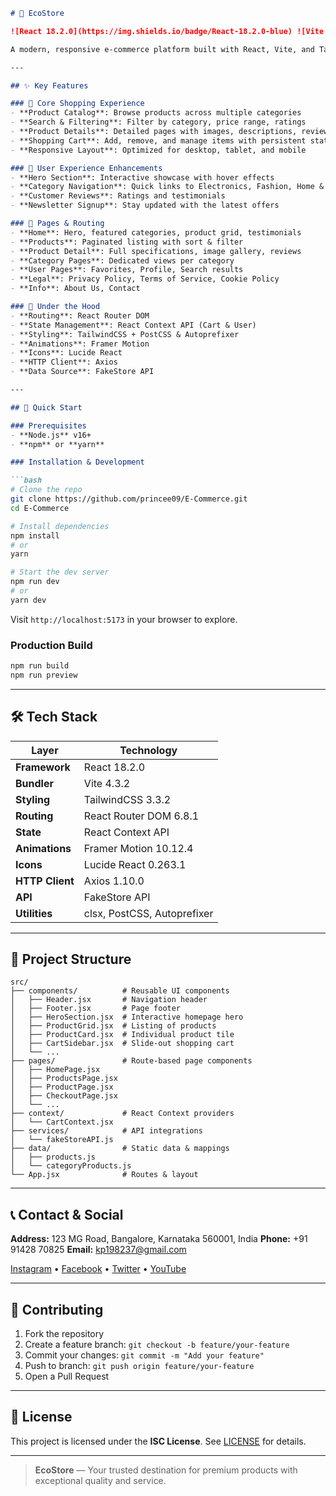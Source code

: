 ````markdown
# 🌿 EcoStore

![React 18.2.0](https://img.shields.io/badge/React-18.2.0-blue) ![Vite 4.3.2](https://img.shields.io/badge/Vite-4.3.2-green) ![TailwindCSS 3.3.2](https://img.shields.io/badge/TailwindCSS-3.3.2-blue) ![License: ISC](https://img.shields.io/badge/License-ISC-yellow)

A modern, responsive e-commerce platform built with React, Vite, and TailwindCSS. EcoStore delivers a clean design, smooth animations, and a comprehensive shopping experience.

---

## ✨ Key Features

### 🏬 Core Shopping Experience
- **Product Catalog**: Browse products across multiple categories  
- **Search & Filtering**: Filter by category, price range, ratings  
- **Product Details**: Detailed pages with images, descriptions, reviews  
- **Shopping Cart**: Add, remove, and manage items with persistent state  
- **Responsive Layout**: Optimized for desktop, tablet, and mobile  

### 🎨 User Experience Enhancements
- **Hero Section**: Interactive showcase with hover effects  
- **Category Navigation**: Quick links to Electronics, Fashion, Home & Garden, Sports  
- **Customer Reviews**: Ratings and testimonials  
- **Newsletter Signup**: Stay updated with the latest offers  

### 📄 Pages & Routing
- **Home**: Hero, featured categories, product grid, testimonials  
- **Products**: Paginated listing with sort & filter  
- **Product Detail**: Full specifications, image gallery, reviews  
- **Category Pages**: Dedicated views per category  
- **User Pages**: Favorites, Profile, Search results  
- **Legal**: Privacy Policy, Terms of Service, Cookie Policy  
- **Info**: About Us, Contact  

### 🔧 Under the Hood
- **Routing**: React Router DOM  
- **State Management**: React Context API (Cart & User)  
- **Styling**: TailwindCSS + PostCSS & Autoprefixer  
- **Animations**: Framer Motion  
- **Icons**: Lucide React  
- **HTTP Client**: Axios  
- **Data Source**: FakeStore API  

---

## 🚀 Quick Start

### Prerequisites
- **Node.js** v16+  
- **npm** or **yarn**  

### Installation & Development

```bash
# Clone the repo
git clone https://github.com/princee09/E-Commerce.git
cd E-Commerce

# Install dependencies
npm install
# or
yarn

# Start the dev server
npm run dev
# or
yarn dev
````

Visit `http://localhost:5173` in your browser to explore.

### Production Build

```bash
npm run build
npm run preview
```

---

## 🛠️ Tech Stack

| Layer           | Technology                  |
| --------------- | --------------------------- |
| **Framework**   | React 18.2.0                |
| **Bundler**     | Vite 4.3.2                  |
| **Styling**     | TailwindCSS 3.3.2           |
| **Routing**     | React Router DOM 6.8.1      |
| **State**       | React Context API           |
| **Animations**  | Framer Motion 10.12.4       |
| **Icons**       | Lucide React 0.263.1        |
| **HTTP Client** | Axios 1.10.0                |
| **API**         | FakeStore API               |
| **Utilities**   | clsx, PostCSS, Autoprefixer |

---

## 📁 Project Structure

```
src/
├── components/          # Reusable UI components
│   ├── Header.jsx       # Navigation header
│   ├── Footer.jsx       # Page footer
│   ├── HeroSection.jsx  # Interactive homepage hero
│   ├── ProductGrid.jsx  # Listing of products
│   ├── ProductCard.jsx  # Individual product tile
│   ├── CartSidebar.jsx  # Slide-out shopping cart
│   └── ...
├── pages/               # Route-based page components
│   ├── HomePage.jsx     
│   ├── ProductsPage.jsx 
│   ├── ProductPage.jsx  
│   ├── CheckoutPage.jsx 
│   └── ...
├── context/             # React Context providers
│   └── CartContext.jsx  
├── services/            # API integrations
│   └── fakeStoreAPI.js  
├── data/                # Static data & mappings
│   ├── products.js      
│   └── categoryProducts.js
└── App.jsx              # Routes & layout
```

---

## 📞 Contact & Social

**Address:** 123 MG Road, Bangalore, Karnataka 560001, India
**Phone:** +91 91428 70825
**Email:** [kp198237@gmail.com](mailto:kp198237@gmail.com)

[Instagram](https://www.instagram.com/_evil07_/) • [Facebook](https://facebook.com) • [Twitter](https://twitter.com) • [YouTube](https://youtube.com)

---

## 🤝 Contributing

1. Fork the repository
2. Create a feature branch: `git checkout -b feature/your-feature`
3. Commit your changes: `git commit -m "Add your feature"`
4. Push to branch: `git push origin feature/your-feature`
5. Open a Pull Request

---

## 📝 License

This project is licensed under the **ISC License**.
See [LICENSE](LICENSE) for details.

---

> **EcoStore** — Your trusted destination for premium products with exceptional quality and service.

```
```
